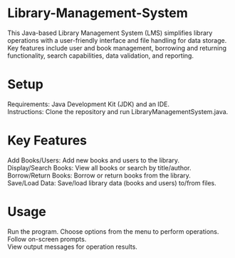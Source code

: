 # Library-Management-System
This Java-based Library Management System (LMS) simplifies library operations with a user-friendly interface and file handling for data storage. Key features include user and book management, borrowing and returning functionality, search capabilities, data validation, and reporting. 
# Setup
Requirements: Java Development Kit (JDK) and an IDE.<br>
Instructions: Clone the repository and run LibraryManagementSystem.java.<br>
# Key Features
Add Books/Users: Add new books and users to the library.<br>
Display/Search Books: View all books or search by title/author.<br>
Borrow/Return Books: Borrow or return books from the library.<br>
Save/Load Data: Save/load library data (books and users) to/from files.
# Usage
Run the program.
Choose options from the menu to perform operations.<br>
Follow on-screen prompts.<br>
View output messages for operation results.
